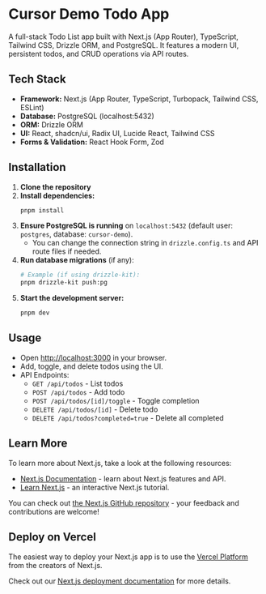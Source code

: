 # Cursor Demo Todo App

A full-stack Todo List app built with Next.js (App Router), TypeScript, Tailwind CSS, Drizzle ORM, and PostgreSQL. It features a modern UI, persistent todos, and CRUD operations via API routes.

## Tech Stack

- **Framework:** Next.js (App Router, TypeScript, Turbopack, Tailwind CSS, ESLint)
- **Database:** PostgreSQL (localhost:5432)
- **ORM:** Drizzle ORM
- **UI:** React, shadcn/ui, Radix UI, Lucide React, Tailwind CSS
- **Forms & Validation:** React Hook Form, Zod

## Installation

1. **Clone the repository**
2. **Install dependencies:**
   ```bash
   pnpm install
   ```
3. **Ensure PostgreSQL is running** on `localhost:5432` (default user: `postgres`, database: `cursor-demo`).
   - You can change the connection string in `drizzle.config.ts` and API route files if needed.
4. **Run database migrations** (if any):
   ```bash
   # Example (if using drizzle-kit):
   pnpm drizzle-kit push:pg
   ```
5. **Start the development server:**
   ```bash
   pnpm dev
   ```

## Usage

- Open [http://localhost:3000](http://localhost:3000) in your browser.
- Add, toggle, and delete todos using the UI.
- API Endpoints:
  - `GET /api/todos` - List todos
  - `POST /api/todos` - Add todo
  - `POST /api/todos/[id]/toggle` - Toggle completion
  - `DELETE /api/todos/[id]` - Delete todo
  - `DELETE /api/todos?completed=true` - Delete all completed

## Learn More

To learn more about Next.js, take a look at the following resources:

- [Next.js Documentation](https://nextjs.org/docs) - learn about Next.js features and API.
- [Learn Next.js](https://nextjs.org/learn) - an interactive Next.js tutorial.

You can check out [the Next.js GitHub repository](https://github.com/vercel/next.js) - your feedback and contributions are welcome!

## Deploy on Vercel

The easiest way to deploy your Next.js app is to use the [Vercel Platform](https://vercel.com/new?utm_medium=default-template&filter=next.js&utm_source=create-next-app&utm_campaign=create-next-app-readme) from the creators of Next.js.

Check out our [Next.js deployment documentation](https://nextjs.org/docs/app/building-your-application/deploying) for more details.
